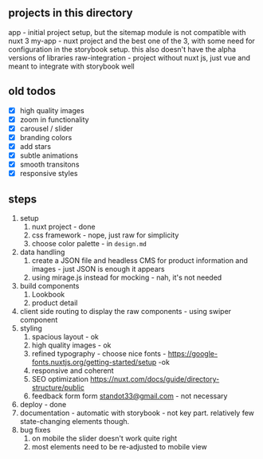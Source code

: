 

## projects in this directory
app - initial project setup, but the sitemap module is not compatible with nuxt 3
my-app - nuxt project and the best one of the 3, with some need for configuration in the storybook setup. this also doesn't have the alpha versions of libraries
raw-integration - project without nuxt js, just vue and meant to integrate with storybook well

## old todos
- [x] high quality images
- [x] zoom in functionality
- [x] carousel / slider
- [x] branding colors
- [x] add stars
- [x] subtle animations
- [x] smooth transitons
- [x] responsive styles

## steps
1. setup 
   1. nuxt project - done
   2. css framework - nope, just raw for simplicity
   3. choose color palette -  in `design.md`
2. data handling
   1. create a JSON file and headless CMS for product information and images - just JSON is enough it appears
   2. using mirage.js instead for mocking - nah, it's not needed
3. build components
   1. Lookbook
   2. product detail
4. client side routing to display the raw components - using swiper component
5. styling
   1. spacious layout - ok
   2. high quality images  - ok
   3. refined typography - choose nice fonts - https://google-fonts.nuxtjs.org/getting-started/setup -ok
   4. responsive and coherent
   5. SEO optimization https://nuxt.com/docs/guide/directory-structure/public
   6. feedback form form standot33@gmail.com  - not necessary
6. deploy - done
7. documentation - automatic with storybook - not key part. relatively few state-changing elements though.
8. bug fixes
   1. on mobile the slider doesn't work quite right
   2. most elements need to be re-adjusted to mobile view